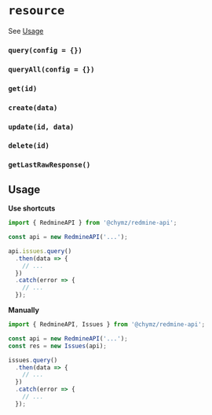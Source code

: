 # `resource`

See [Usage](#Usage)

### `query(config = {})`

### `queryAll(config = {})`

### `get(id)`

### `create(data)`

### `update(id, data)`

### `delete(id)`

### `getLastRawResponse()`

## <a name="Usage"></a>Usage

**Use shortcuts**
```js
import { RedmineAPI } from '@chymz/redmine-api';

const api = new RedmineAPI('...');

api.issues.query()
  .then(data => {
    // ...
  })
  .catch(error => {
    // ...
  });
```

**Manually**
```js
import { RedmineAPI, Issues } from '@chymz/redmine-api';

const api = new RedmineAPI('...');
const res = new Issues(api);

issues.query()
  .then(data => {
    // ...
  })
  .catch(error => {
    // ...
  });
```
